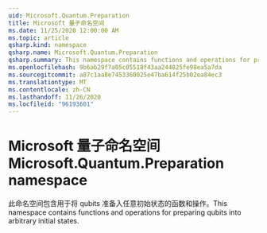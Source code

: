 ```yaml
---
uid: Microsoft.Quantum.Preparation
title: Microsoft 量子命名空间
ms.date: 11/25/2020 12:00:00 AM
ms.topic: article
qsharp.kind: namespace
qsharp.name: Microsoft.Quantum.Preparation
qsharp.summary: This namespace contains functions and operations for preparing qubits into arbitrary initial states.
ms.openlocfilehash: 9b6ab29f7a05c05518f43aa244825fe98ea5a7da
ms.sourcegitcommit: a87c1aa8e7453360025e47ba614f25b02ea84ec3
ms.translationtype: MT
ms.contentlocale: zh-CN
ms.lasthandoff: 11/26/2020
ms.locfileid: "96193601"
---
```

# <a name="microsoftquantumpreparation-namespace"></a><span data-ttu-id="3fd3d-102">Microsoft 量子命名空间</span><span class="sxs-lookup"><span data-stu-id="3fd3d-102">Microsoft.Quantum.Preparation namespace</span></span>

<span data-ttu-id="3fd3d-103">此命名空间包含用于将 qubits 准备入任意初始状态的函数和操作。</span><span class="sxs-lookup"><span data-stu-id="3fd3d-103">This namespace contains functions and operations for preparing qubits into arbitrary initial states.</span></span>

